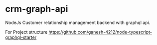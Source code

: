 # crm-graph-api
NodeJs Customer relationship management backend with graphql api.

For Project structure https://github.com/ganesh-4212/node-typescript-graphql-starter
